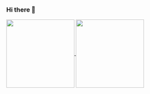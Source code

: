 ### Hi there 👋
<a href="https://github.com/JoaoGReis">
  <img height=180 align="center" src="https://github-readme-stats.vercel.app/api?username=JoaoGReis&theme=dracula" />
</a>
<a href="https://github.com/JoaoGReis">
  <img height=180 align="center" src="https://github-readme-stats.vercel.app/api/top-langs?username=JoaoGReis&layout=compact&langs_count=8&card_width=320&theme=dracula" />
</a>
